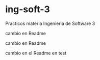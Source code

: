# ing-soft-3
Practicos materia Ingenieria de Software 3

cambio en Readme


cambio en Readme


cambio en el Readme en test